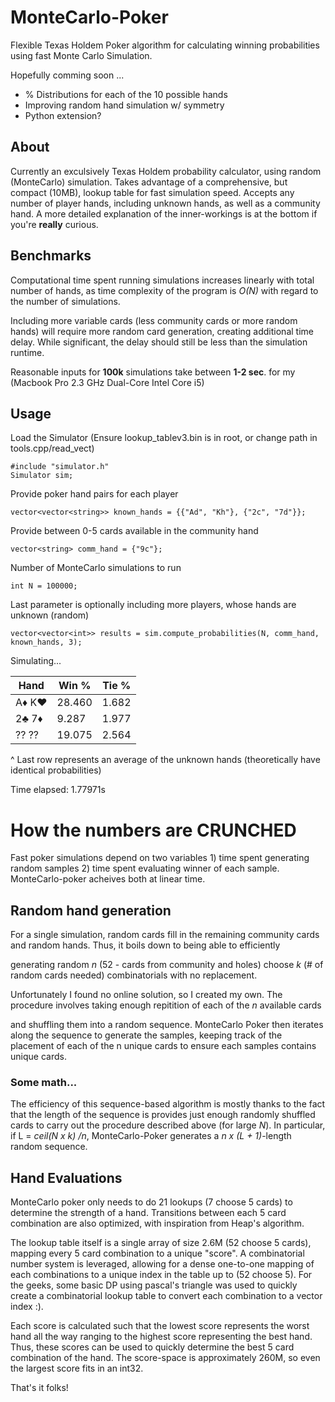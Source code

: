 # MonteCarlo-Poker
Flexible Texas Holdem Poker algorithm for calculating winning probabilities using fast Monte Carlo Simulation.

Hopefully comming soon ...

- % Distributions for each of the 10 possible hands
- Improving random hand simulation w/ symmetry
- Python extension?

## About
Currently an exculsively Texas Holdem probability calculator, using random (MonteCarlo) simulation. 
Takes advantage of a comprehensive, but compact (10MB), lookup table for fast simulation speed.
Accepts any number of player hands, including unknown hands, as well as a community hand. A more detailed
explanation of the inner-workings is at the bottom if you're **really** curious.

## Benchmarks
Computational time spent running simulations increases linearly with total number of hands, as time complexity
of the program is *O(N)* with regard to the number of simulations.

Including more variable cards (less community cards or more random hands) will require more random card generation, 
creating additional time delay. While significant, the delay should still be less than the simulation runtime.

Reasonable inputs for **100k** simulations take between **1-2 sec**. for my (Macbook Pro 2.3 GHz Dual-Core Intel Core i5)

## Usage

Load the Simulator (Ensure lookup_tablev3.bin is in root, or change path in tools.cpp/read_vect)

    #include "simulator.h"
    Simulator sim;

Provide poker hand pairs for each player 

    vector<vector<string>> known_hands = {{"Ad", "Kh"}, {"2c", "7d"}};

Provide between 0-5 cards available in the community hand

    vector<string> comm_hand = {"9c"};

Number of MonteCarlo simulations to run

    int N = 100000;

Last parameter is optionally including more players, whose hands are unknown (random)

    vector<vector<int>> results = sim.compute_probabilities(N, comm_hand, known_hands, 3);
    
Simulating...

|Hand  |  Win %|  Tie %|
|------|-------|-------|
|A♦ K♥ |28.460 |  1.682|
|2♣ 7♦ | 9.287 |  1.977|
|?? ?? |19.075 |  2.564|

^ Last row represents an average of the unknown hands (theoretically have identical probabilities)

Time elapsed: 1.77971s


# How the numbers are CRUNCHED
Fast poker simulations depend on two variables 1) time spent generating random samples 2) time spent evaluating winner of each sample.
MonteCarlo-poker acheives both at linear time.

## Random hand generation
For a single simulation, random cards fill in the remaining community cards and random hands. Thus, it boils down to being able to efficiently

generating random *n* (52 - cards from community and holes) choose *k* (# of random cards needed) combinatorials with no replacement. 

Unfortunately I found no online solution, so I created my own. The procedure involves taking enough repitition of each of the *n* available cards

and shuffling them into a random sequence. MonteCarlo Poker then iterates along the sequence to generate the samples, keeping track of the placement 
of each of the n unique  cards to ensure each samples contains unique cards.

### Some math...
The efficiency of this sequence-based algorithm is mostly thanks to the fact that the length of the sequence is provides just enough randomly shuffled cards
to carry out the procedure described above (for large *N*). In particular, if L = *ceil(N x k) /n*, MonteCarlo-Poker generates a *n x (L + 1)*-length random sequence.

## Hand Evaluations
MonteCarlo poker only needs to do 21 lookups (7 choose 5 cards) to determine the strength of a hand. Transitions between each 5 card combination
are also optimized, with inspiration from Heap's algorithm.

The lookup table itself is a single array of size 2.6M (52 choose 5 cards), mapping every 5 card combination to a unique "score". A combinatorial 
number system is leveraged, allowing for a dense one-to-one mapping of each combinations to a unique index in the table up to (52 choose 5). For the geeks,
some basic DP using pascal's triangle was used to quickly create a combinatorial lookup table to convert each combination to a vector index :).

Each score is calculated such that the lowest score represents the worst hand all the way ranging to the highest score representing the best hand. 
Thus, these scores can be used to quickly determine the best 5 card combination of the hand. The score-space is approximately 260M, so even the 
largest score fits in an int32.

That's it folks!





